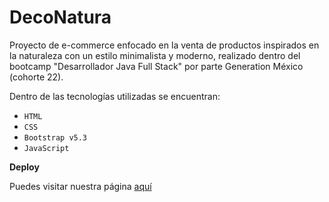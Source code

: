 # DecoNatura


Proyecto de e-commerce enfocado en la venta de productos inspirados en la naturaleza con un estilo minimalista y moderno, realizado dentro del bootcamp "Desarrollador Java Full Stack" por parte Generation México (cohorte 22).

Dentro de las tecnologías utilizadas se encuentran: 
* `HTML`
* ` CSS `
* `Bootstrap v5.3`
* `JavaScript`
 
**Deploy**

Puedes visitar nuestra página [aquí](https://ecdeconatura-dev.netlify.app/)
